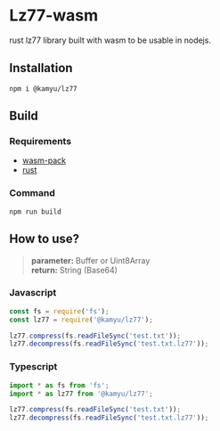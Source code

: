 # Lz77-wasm
rust lz77 library built with wasm to be usable in nodejs.

## Installation
```shell
npm i @kamyu/lz77
```

## Build
### Requirements
* [wasm-pack](https://rustwasm.github.io/wasm-pack/)
* [rust](https://www.rust-lang.org/)
### Command
```shell
npm run build
```

## How to use?
> **parameter:** Buffer or Uint8Array  
> **return:** String (Base64) 

### Javascript
```javascript
const fs = require('fs');
const lz77 = require('@kamyu/lz77');

lz77.compress(fs.readFileSync('test.txt'));
lz77.decompress(fs.readFileSync('test.txt.lz77'));
```
### Typescript
```typescript
import * as fs from 'fs';
import * as lz77 from '@kamyu/lz77';

lz77.compress(fs.readFileSync('test.txt'));
lz77.decompress(fs.readFileSync('test.txt.lz77'));
```
